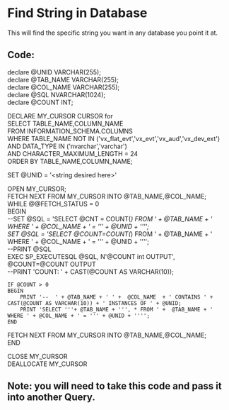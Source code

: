 # Find String in Database

This will find the specific string you want in any database you point it at.


## Code:  
declare @UNID VARCHAR(255);  
declare @TAB_NAME VARCHAR(255);  
declare @COL_NAME VARCHAR(255);  
declare @SQL NVARCHAR(1024);  
declare @COUNT INT;

DECLARE  MY_CURSOR CURSOR for  
SELECT TABLE_NAME,COLUMN_NAME  
	FROM INFORMATION_SCHEMA.COLUMNS  
	WHERE TABLE_NAME NOT IN ('vx_flat_evt','vx_evt','vx_aud','vx_dev_ext')  
	AND DATA_TYPE IN ('nvarchar','varchar')  
	AND CHARACTER_MAXIMUM_LENGTH = 24  
	ORDER BY TABLE_NAME,COLUMN_NAME;


	
SET @UNID = '\<string desired here\>'



OPEN MY_CURSOR;  
FETCH NEXT FROM MY_CURSOR INTO @TAB_NAME,@COL_NAME;  
WHILE @@FETCH_STATUS = 0  
BEGIN  
	--SET @SQL = 'SELECT @CNT = COUNT(*) FROM ' +  @TAB_NAME + ' WHERE ' + @COL_NAME + ' = ''' + @UNID + '''';  
	SET @SQL = 'SELECT @COUNT=COUNT(*) FROM ' +  @TAB_NAME + ' WHERE ' + @COL_NAME + ' = ''' + @UNID + '''';  	
	--PRINT @SQL  
	EXEC SP_EXECUTESQL @SQL, N'@COUNT int OUTPUT', @COUNT=@COUNT OUTPUT  	
	--PRINT 'COUNT: ' + CAST(@COUNT AS VARCHAR(10));
		
	IF @COUNT > 0  
	BEGIN  
		PRINT '--  ' + @TAB_NAME + ' ' +  @COL_NAME  + ' CONTAINS ' + CAST(@COUNT AS VARCHAR(10)) + ' INSTANCES OF ' + @UNID;  
		PRINT 'SELECT '''+ @TAB_NAME + ''', * FROM ' +  @TAB_NAME + ' WHERE ' + @COL_NAME + ' = ''' + @UNID + '''';  
	END  
FETCH NEXT FROM MY_CURSOR INTO @TAB_NAME,@COL_NAME;  
END 

CLOSE MY_CURSOR   
DEALLOCATE MY_CURSOR



## Note: you will need to take this code and pass it into another Query.


